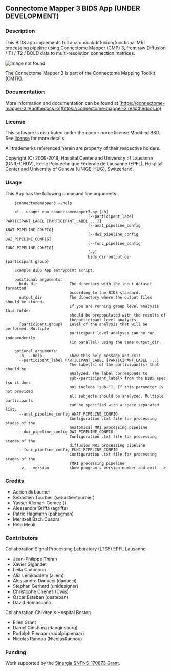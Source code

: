 ## Connectome Mapper 3 BIDS App (UNDER DEVELOPMENT)
### Description
This BIDS app implements full anatomical/diffusion/functional MRI processing pipeline using Connectome Mapper (CMP) 3,
from raw Diffusion / T1 / T2 / BOLD data to multi-resolution connection matrices.

![Image not found](https://connectome-mapper-3.readthedocs.io/en/latest/_images/flowchart.jpg)

The Connectome Mapper 3 is part of the Connectome Mapping Toolkit (CMTK).

### Documentation

More information and documentation can be found at [https://connectome-mapper-3.readthedocs.io](https://connectome-mapper-3.readthedocs.io)

### License
This software is distributed under the open-source license Modified BSD. See [license](docs/LICENSE) for more details.

All trademarks referenced herein are property of their respective holders.

Copyright (C) 2009-2019, Hospital Center and University of Lausanne (UNIL-CHUV), Ecole Polytechnique Fédérale de Lausanne (EPFL), Hospital Center and University of Geneva (UNIGE-HUG), Switzerland.

### Usage
This App has the following command line arguments:

        $connectomemapper3 --help

        <!-- usage: run_connectomemapper3.py [-h]
                                        [--participant_label PARTICIPANT_LABEL [PARTICIPANT_LABEL ...]]
                                        [--anat_pipeline_config ANAT_PIPELINE_CONFIG]
                                        [--dwi_pipeline_config DWI_PIPELINE_CONFIG]
                                        [--func_pipeline_config FUNC_PIPELINE_CONFIG]
                                        [-v]
                                        bids_dir output_dir {participant,group}

        Example BIDS App entrypoint script.

        positional arguments:
          bids_dir              The directory with the input dataset formatted
                                according to the BIDS standard.
          output_dir            The directory where the output files should be stored.
                                If you are running group level analysis this folder
                                should be prepopulated with the results of
                                theparticipant level analysis.
          {participant,group}   Level of the analysis that will be performed. Multiple
                                participant level analyses can be run independently
                                (in parallel) using the same output_dir.

        optional arguments:
          -h, --help            show this help message and exit
          --participant_label PARTICIPANT_LABEL [PARTICIPANT_LABEL ...]
                                The label(s) of the participant(s) that should be
                                analyzed. The label corresponds to
                                sub-<participant_label> from the BIDS spec (so it does
                                not include "sub-"). If this parameter is not provided
                                all subjects should be analyzed. Multiple participants
                                can be specified with a space separated list.
          --anat_pipeline_config ANAT_PIPELINE_CONFIG
                                Configuration .txt file for processing stages of the
                                anatomical MRI processing pipeline
          --dwi_pipeline_config DWI_PIPELINE_CONFIG
                                Configuration .txt file for processing stages of the
                                diffusion MRI processing pipeline
          --func_pipeline_config FUNC_PIPELINE_CONFIG
                                Configuration .txt file for processing stages of the
                                fMRI processing pipeline
          -v, --version         show program's version number and exit -->

<!-- #### Participant level
To run it in participant level mode (for one participant):

        docker run -it --rm \
        -v /home/localadmin/data/ds001:/bids_dataset \
        -v /media/localadmin/17646e81-4a2d-474e-9af6-31b511af858e/DS-Schizo2/derivatives:/outputs \
        -v /home/localadmin/data/ds001/code:/code \
        -v /usr/local/freesurfer/subjects/fsaverage:/bids_dataset/derivatives/freesurfer/fsaverage \
        -v /usr/local/freesurfer/license.txt:/opt/freesurfer/license.txt \
        sebastientourbier/connectomemapper3 \
        /bids_dataset /outputs participant --participant_label 01 \
        --anat_pipeline_config /code/ref_anatomical_config.ini \
        --dwi_pipeline_config /code/ref_diffusion_config.ini \
        --func_pipeline_config /code/ref_fMRI_config.ini -->

### Credits

* Adrien Birbaumer
* Sebastien Tourbier (sebastientourbier)
* Yasser Aleman-Gomez ()
* Alessandra Griffa (agriffa)
* Patric Hagmann (pahagman)
* Meritxell Bach Cuadra
* Reto Meuli


### Contributors

Collaboration Signal Processing Laboratory (LTS5) EPFL Lausanne

* Jean-Philippe Thiran
* Xavier Gigandet
* Leila Cammoun
* Alia Lemkaddem (allem)
* Alessandro Daducci (daducci)
* Stephan Gerhard (unidesigner)
* Christophe Chênes (Cwis)
* Oscar Esteban (oesteban)
* David Romascano

Collaboration Children's Hospital Boston

* Ellen Grant
* Daniel Ginsburg (danginsburg)
* Rudolph Pienaar (rudolphpienaar)
* Nicolas Rannou (NicolasRannou)

### Funding

Work supported by the [Sinergia SNFNS-170873 Grant](http://p3.snf.ch/Project-170873).
